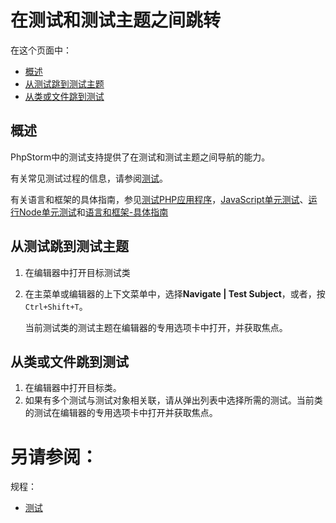 # 在测试和测试主题之间跳转


在这个页面中：

* [概述](#概述)
* [从测试跳到测试主题](#从测试跳到测试主题)
* [从类或文件跳到测试](#从类或文件跳到测试)


## <span id='概述'>概述</span>

PhpStorm中的测试支持提供了在测试和测试主题之间导航的能力。

有关常见测试过程的信息，请参阅[测试](/如何使用/常规指南/测试/README.md)。

有关语言和框架的具体指南，参见[测试PHP应用程序](/如何使用/语言和框架-具体指南/PHP-具体指南/测试PHP应用程序/README.md)，[JavaScript单元测试](/如何使用/语言和框架-具体指南/JavaScript-具体指南/JavaScript单元测试/README.md)、[运行Node单元测试](/如何使用/语言和框架-具体指南/NodeJs/运行Node单元测试.md)和[语言和框架-具体指南](/如何使用/语言和框架-具体指南/README.md)


## <span id='从测试跳到测试主题'>从测试跳到测试主题</span>

1. 在编辑器中打开目标测试类
2. 在主菜单或编辑器的上下文菜单中，选择**Navigate | Test Subject**，或者，按`Ctrl+Shift+T`。

    当前测试类的测试主题在编辑器的专用选项卡中打开，并获取焦点。
    
    
## <span id='从类或文件跳到测试'>从类或文件跳到测试</span>

1. 在编辑器中打开目标类。
2. 如果有多个测试与测试对象相关联，请从弹出列表中选择所需的测试。当前类的测试在编辑器的专用选项卡中打开并获取焦点。



# 另请参阅：

规程：

* [测试](/如何使用/常规指南/测试/README.md)